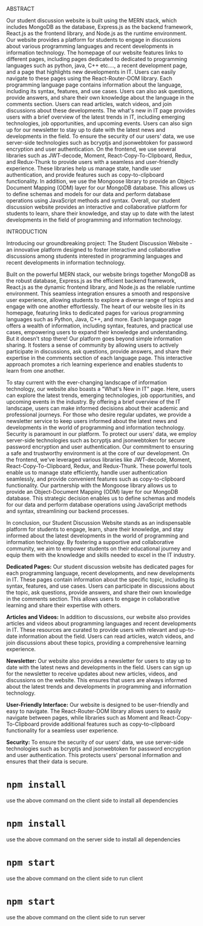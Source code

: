 ABSTRACT


Our student discussion website is built using the MERN stack, which includes MongoDB as the database, Express.js as the backend framework, React.js as the frontend library, and Node.js as the runtime environment. Our website provides a platform for students to engage in discussions about various programming languages and recent developments in information technology. The homepage of our website features links to different pages, including pages dedicated to dedicated to programming languages such as python, java, C++ etc.…, a recent development page, and a page that highlights new developments in IT. Users can easily navigate to these pages using the React-Router-DOM library. Each programming language page contains information about the language, including its syntax, features, and use cases. Users can also ask questions, provide answers, and share their own knowledge about the language in the comments section. Users can read articles, watch videos, and join discussions about these developments. 
The what's new in IT page provides users with a brief overview of the latest trends in IT, including emerging technologies, job opportunities, and upcoming events. Users can also sign up for our newsletter to stay up to date with the latest news and developments in the field. To ensure the security of our users' data, we use server-side technologies such as bcryptjs and jsonwebtoken for password encryption and user authentication. On the frontend, we use several libraries such as JWT-decode, Moment, React-Copy-To-Clipboard, Redux, and Redux-Thunk to provide users with a seamless and user-friendly experience. These libraries help us manage state, handle user authentication, and provide features such as copy-to-clipboard functionality. In addition, we use the Mongoose library to provide an Object-Document Mapping (ODM) layer for our MongoDB database. This allows us to define schemas and models for our data and perform database operations using JavaScript methods and syntax. Overall, our student discussion website provides an interactive and collaborative platform for students to learn, share their knowledge, and stay up to date with the latest developments in the field of programming and information technology. 


INTRODUCTION

Introducing our groundbreaking project: The Student Discussion Website - an innovative platform designed to foster interactive and collaborative discussions among students interested in programming languages and recent developments in information technology.

Built on the powerful MERN stack, our website brings together MongoDB as the robust database, Express.js as the efficient backend framework, React.js as the dynamic frontend library, and Node.js as the reliable runtime environment. This seamless integration ensures a smooth and responsive user experience, allowing students to explore a diverse range of topics and engage with one another effortlessly. The heart of our website lies in its homepage, featuring links to dedicated pages for various programming languages such as Python, Java, C++, and more. Each language page offers a wealth of information, including syntax, features, and practical use cases, empowering users to expand their knowledge and understanding. But it doesn't stop there! Our platform goes beyond simple information sharing. It fosters a sense of community by allowing users to actively participate in discussions, ask questions, provide answers, and share their expertise in the comments section of each language page. This interactive approach promotes a rich learning experience and enables students to learn from one another.

To stay current with the ever-changing landscape of information technology, our website also boasts a "What's New in IT" page. Here, users can explore the latest trends, emerging technologies, job opportunities, and upcoming events in the industry. By offering a brief overview of the IT landscape, users can make informed decisions about their academic and professional journeys. For those who desire regular updates, we provide a newsletter service to keep users informed about the latest news and developments in the world of programming and information technology. Security is paramount in our platform. To protect our users' data, we employ server-side technologies such as bcryptjs and jsonwebtoken for secure password encryption and user authentication. Our commitment to ensuring a safe and trustworthy environment is at the core of our development. On the frontend, we've leveraged various libraries like JWT-decode, Moment, React-Copy-To-Clipboard, Redux, and Redux-Thunk. These powerful tools enable us to manage state efficiently, handle user authentication seamlessly, and provide convenient features such as copy-to-clipboard functionality. Our partnership with the Mongoose library allows us to provide an Object-Document Mapping (ODM) layer for our MongoDB database. This strategic decision enables us to define schemas and models for our data and perform database operations using JavaScript methods and syntax, streamlining our backend processes.

In conclusion, our Student Discussion Website stands as an indispensable platform for students to engage, learn, share their knowledge, and stay informed about the latest developments in the world of programming and information technology. By fostering a supportive and collaborative community, we aim to empower students on their educational journey and equip them with the knowledge and skills needed to excel in the IT industry.

**Dedicated Pages:** Our student discussion website has dedicated pages for each programming language, recent developments, and new developments in IT. These pages contain information about the specific topic, including its syntax, features, and use cases. Users can participate in discussions about the topic, ask questions, provide answers, and share their own knowledge in the comments section. This allows users to engage in collaborative learning and share their expertise with others.

**Articles and Videos:** In addition to discussions, our website also provides articles and videos about programming languages and recent developments in IT. These resources are curated to provide users with relevant and up-to-date information about the field. Users can read articles, watch videos, and join discussions about these topics, providing a comprehensive learning experience.

**Newsletter:** Our website also provides a newsletter for users to stay up to date with the latest news and developments in the field. Users can sign up for the newsletter to receive updates about new articles, videos, and discussions on the website. This ensures that users are always informed about the latest trends and developments in programming and information technology.

**User-Friendly Interface:** Our website is designed to be user-friendly and easy to navigate. The React-Router-DOM library allows users to easily navigate between pages, while libraries such as Moment and React-Copy-To-Clipboard provide additional features such as copy-to-clipboard functionality for a seamless user experience.

**Security:** To ensure the security of our users' data, we use server-side technologies such as bcryptjs and jsonwebtoken for password encryption and user authentication. This protects users' personal information and ensures that their data is secure.


# `npm install`
use the above command on the client side to install all dependencies

# `npm install`
use the above command on the server side to install all dependencies

# `npm start`
use the above command on the client side to run client

# `npm start`
use the above command on the client side to run server



